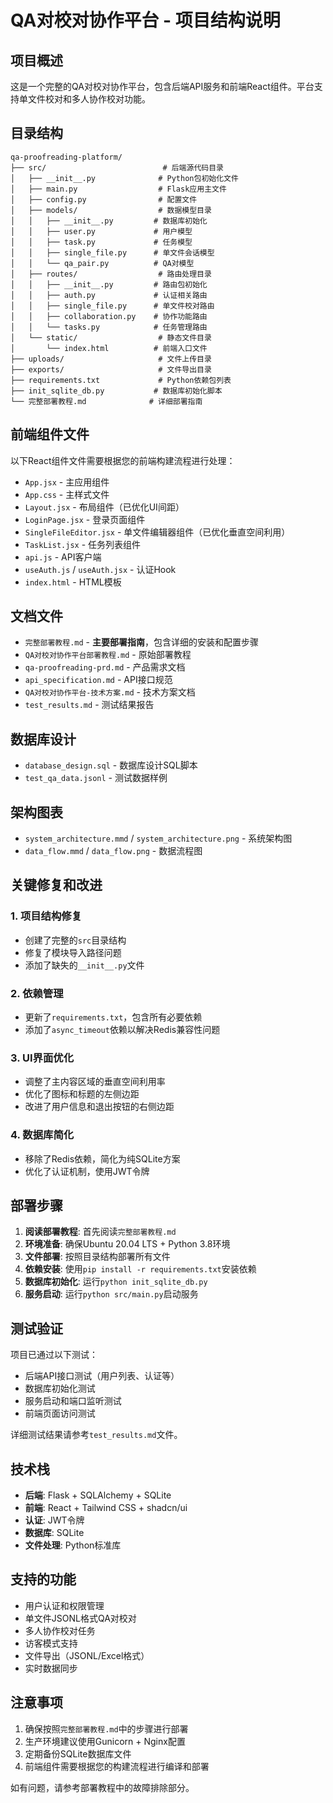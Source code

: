 # QA对校对协作平台 - 项目结构说明

## 项目概述

这是一个完整的QA对校对协作平台，包含后端API服务和前端React组件。平台支持单文件校对和多人协作校对功能。

## 目录结构

```
qa-proofreading-platform/
├── src/                          # 后端源代码目录
│   ├── __init__.py              # Python包初始化文件
│   ├── main.py                  # Flask应用主文件
│   ├── config.py                # 配置文件
│   ├── models/                  # 数据模型目录
│   │   ├── __init__.py         # 数据库初始化
│   │   ├── user.py             # 用户模型
│   │   ├── task.py             # 任务模型
│   │   ├── single_file.py      # 单文件会话模型
│   │   └── qa_pair.py          # QA对模型
│   ├── routes/                  # 路由处理目录
│   │   ├── __init__.py         # 路由包初始化
│   │   ├── auth.py             # 认证相关路由
│   │   ├── single_file.py      # 单文件校对路由
│   │   ├── collaboration.py    # 协作功能路由
│   │   └── tasks.py            # 任务管理路由
│   └── static/                  # 静态文件目录
│       └── index.html          # 前端入口文件
├── uploads/                     # 文件上传目录
├── exports/                     # 文件导出目录
├── requirements.txt             # Python依赖包列表
├── init_sqlite_db.py           # 数据库初始化脚本
└── 完整部署教程.md              # 详细部署指南
```

## 前端组件文件

以下React组件文件需要根据您的前端构建流程进行处理：

- `App.jsx` - 主应用组件
- `App.css` - 主样式文件
- `Layout.jsx` - 布局组件（已优化UI间距）
- `LoginPage.jsx` - 登录页面组件
- `SingleFileEditor.jsx` - 单文件编辑器组件（已优化垂直空间利用）
- `TaskList.jsx` - 任务列表组件
- `api.js` - API客户端
- `useAuth.js` / `useAuth.jsx` - 认证Hook
- `index.html` - HTML模板

## 文档文件

- `完整部署教程.md` - **主要部署指南**，包含详细的安装和配置步骤
- `QA对校对协作平台部署教程.md` - 原始部署教程
- `qa-proofreading-prd.md` - 产品需求文档
- `api_specification.md` - API接口规范
- `QA对校对协作平台-技术方案.md` - 技术方案文档
- `test_results.md` - 测试结果报告

## 数据库设计

- `database_design.sql` - 数据库设计SQL脚本
- `test_qa_data.jsonl` - 测试数据样例

## 架构图表

- `system_architecture.mmd` / `system_architecture.png` - 系统架构图
- `data_flow.mmd` / `data_flow.png` - 数据流程图

## 关键修复和改进

### 1. 项目结构修复
- 创建了完整的`src`目录结构
- 修复了模块导入路径问题
- 添加了缺失的`__init__.py`文件

### 2. 依赖管理
- 更新了`requirements.txt`，包含所有必要依赖
- 添加了`async_timeout`依赖以解决Redis兼容性问题

### 3. UI界面优化
- 调整了主内容区域的垂直空间利用率
- 优化了图标和标题的左侧边距
- 改进了用户信息和退出按钮的右侧边距

### 4. 数据库简化
- 移除了Redis依赖，简化为纯SQLite方案
- 优化了认证机制，使用JWT令牌

## 部署步骤

1. **阅读部署教程**: 首先阅读`完整部署教程.md`
2. **环境准备**: 确保Ubuntu 20.04 LTS + Python 3.8环境
3. **文件部署**: 按照目录结构部署所有文件
4. **依赖安装**: 使用`pip install -r requirements.txt`安装依赖
5. **数据库初始化**: 运行`python init_sqlite_db.py`
6. **服务启动**: 运行`python src/main.py`启动服务

## 测试验证

项目已通过以下测试：
- 后端API接口测试（用户列表、认证等）
- 数据库初始化测试
- 服务启动和端口监听测试
- 前端页面访问测试

详细测试结果请参考`test_results.md`文件。

## 技术栈

- **后端**: Flask + SQLAlchemy + SQLite
- **前端**: React + Tailwind CSS + shadcn/ui
- **认证**: JWT令牌
- **数据库**: SQLite
- **文件处理**: Python标准库

## 支持的功能

- 用户认证和权限管理
- 单文件JSONL格式QA对校对
- 多人协作校对任务
- 访客模式支持
- 文件导出（JSONL/Excel格式）
- 实时数据同步

## 注意事项

1. 确保按照`完整部署教程.md`中的步骤进行部署
2. 生产环境建议使用Gunicorn + Nginx配置
3. 定期备份SQLite数据库文件
4. 前端组件需要根据您的构建流程进行编译和部署

如有问题，请参考部署教程中的故障排除部分。

